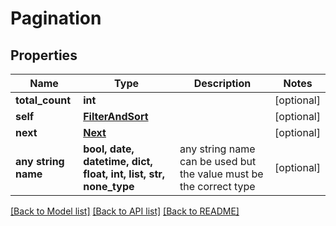 # Pagination


## Properties
Name | Type | Description | Notes
------------ | ------------- | ------------- | -------------
**total_count** | **int** |  | [optional] 
**self** | [**FilterAndSort**](FilterAndSort.md) |  | [optional] 
**next** | [**Next**](Next.md) |  | [optional] 
**any string name** | **bool, date, datetime, dict, float, int, list, str, none_type** | any string name can be used but the value must be the correct type | [optional]

[[Back to Model list]](../README.md#documentation-for-models) [[Back to API list]](../README.md#documentation-for-api-endpoints) [[Back to README]](../README.md)



